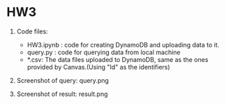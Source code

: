 # HW3

1. Code files:
    - HW3.ipynb : code for creating DynamoDB and uploading data to it.
    - query.py : code for querying data from local machine
    - *.csv: The data files uploaded to DynamoDB, same as the ones provided by Canvas.(Using "Id" as the identifiers)
  
2. Screenshot of query: query.png
3. Screenshot of result: result.png
